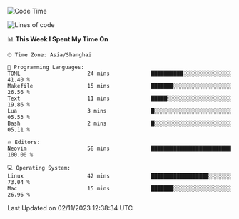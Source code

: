 <!--START_SECTION:waka-->
![Code Time](http://img.shields.io/badge/Code%20Time-1%2C642%20hrs%2040%20mins-blue)

![Lines of code](https://img.shields.io/badge/From%20Hello%20World%20I%27ve%20Written-287.8%20thousand%20lines%20of%20code-blue)

📊 **This Week I Spent My Time On** 

```text
🕑︎ Time Zone: Asia/Shanghai

💬 Programming Languages: 
TOML                     24 mins             ██████████░░░░░░░░░░░░░░░   41.40 % 
Makefile                 15 mins             ███████░░░░░░░░░░░░░░░░░░   26.56 % 
Text                     11 mins             █████░░░░░░░░░░░░░░░░░░░░   19.86 % 
Lua                      3 mins              █░░░░░░░░░░░░░░░░░░░░░░░░   05.53 % 
Bash                     2 mins              █░░░░░░░░░░░░░░░░░░░░░░░░   05.11 % 

🔥 Editors: 
Neovim                   58 mins             █████████████████████████   100.00 % 

💻 Operating System: 
Linux                    42 mins             ██████████████████░░░░░░░   73.04 % 
Mac                      15 mins             ███████░░░░░░░░░░░░░░░░░░   26.96 % 
```


 Last Updated on 02/11/2023 12:38:34 UTC
<!--END_SECTION:waka-->
